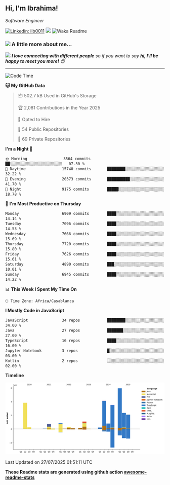 <h2>Hi, I'm Ibrahima! </h2>
<p><em>Software Engineer 
</em></p>


[![Linkedin: iib0011](https://img.shields.io/badge/-iib0011-blue?style=flat-square&logo=Linkedin&logoColor=white&link=https://www.linkedin.com/in/iib0011/)](https://www.linkedin.com/in/iib0011/)
![](https://visitor-badge.glitch.me/badge?page_id=iib0011)
![Waka Readme](https://github.com/iib0011/iib0011/workflows/Waka%20Readme/badge.svg)


### <img src="https://media.giphy.com/media/VgCDAzcKvsR6OM0uWg/giphy.gif" width="50"> A little more about me...  


<img src="https://media.giphy.com/media/LnQjpWaON8nhr21vNW/giphy.gif" width="60"> <em><b>I love connecting with different people</b> so if you want to say <b>hi, I'll be happy to meet you more!</b> 😊</em>

---
<!--START_SECTION:waka-->
![Code Time](http://img.shields.io/badge/Code%20Time-5%2C135%20hrs%2045%20mins-blue)

**🐱 My GitHub Data** 

> 📦 502.7 kB Used in GitHub's Storage 
 > 
> 🏆 2,081 Contributions in the Year 2025
 > 
> 💼 Opted to Hire
 > 
> 📜 54 Public Repositories 
 > 
> 🔑 69 Private Repositories 
 > 
**I'm a Night 🦉** 

```text
🌞 Morning                3564 commits        ██░░░░░░░░░░░░░░░░░░░░░░░   07.30 % 
🌆 Daytime                15740 commits       ████████░░░░░░░░░░░░░░░░░   32.22 % 
🌃 Evening                20373 commits       ██████████░░░░░░░░░░░░░░░   41.70 % 
🌙 Night                  9175 commits        █████░░░░░░░░░░░░░░░░░░░░   18.78 % 
```
📅 **I'm Most Productive on Thursday** 

```text
Monday                   6909 commits        ████░░░░░░░░░░░░░░░░░░░░░   14.14 % 
Tuesday                  7096 commits        ████░░░░░░░░░░░░░░░░░░░░░   14.53 % 
Wednesday                7666 commits        ████░░░░░░░░░░░░░░░░░░░░░   15.69 % 
Thursday                 7720 commits        ████░░░░░░░░░░░░░░░░░░░░░   15.80 % 
Friday                   7626 commits        ████░░░░░░░░░░░░░░░░░░░░░   15.61 % 
Saturday                 4890 commits        ███░░░░░░░░░░░░░░░░░░░░░░   10.01 % 
Sunday                   6945 commits        ████░░░░░░░░░░░░░░░░░░░░░   14.22 % 
```


📊 **This Week I Spent My Time On** 

```text
🕑︎ Time Zone: Africa/Casablanca
```

**I Mostly Code in JavaScript** 

```text
JavaScript               34 repos            ████████░░░░░░░░░░░░░░░░░   34.00 % 
Java                     27 repos            ███████░░░░░░░░░░░░░░░░░░   27.00 % 
TypeScript               16 repos            ████░░░░░░░░░░░░░░░░░░░░░   16.00 % 
Jupyter Notebook         3 repos             █░░░░░░░░░░░░░░░░░░░░░░░░   03.00 % 
Kotlin                   2 repos             ░░░░░░░░░░░░░░░░░░░░░░░░░   02.00 % 
```



**Timeline**

![Lines of Code chart](https://raw.githubusercontent.com/iib0011/iib0011/master/assets/bar_graph.png)


 Last Updated on 27/07/2025 01:51:11 UTC
<!--END_SECTION:waka-->

**These Readme stats are generated using github action [awesome-readme-stats](https://github.com/iib0011/waka-readme-stats)**
